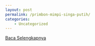 ```yaml
---
layout: post
permalink: /primbon-mimpi-singa-putih/
categories:
    - Uncategorized
---
```


[Baca Selengkapnya](/08)